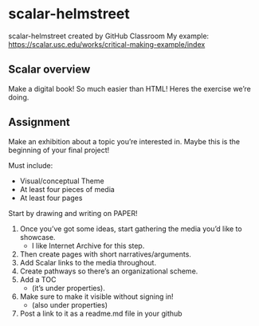 # scalar-helmstreet
scalar-helmstreet created by GitHub Classroom
My example: https://scalar.usc.edu/works/critical-making-example/index

## Scalar overview
Make a digital book!
So much easier than HTML!
Heres the exercise we’re doing.

## Assignment
Make an exhibition about a topic you’re interested in. Maybe this is the beginning of your final project!

Must include: 
- Visual/conceptual Theme
- At least four pieces of media
- At least four pages

Start by drawing and writing on PAPER!
1. Once you’ve got some ideas, start gathering the media you’d like to showcase. 
    - I like Internet Archive for this step.
3. Then create pages with short narratives/arguments. 
4. Add Scalar links to the media throughout.
5. Create pathways so there’s an organizational scheme.
6. Add a TOC 
    - (it’s under properties). 
7. Make sure to make it visible without signing in! 
    - (also under properties)
9. Post a link to it as a readme.md file in your github
